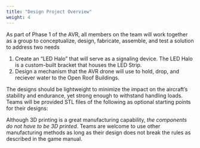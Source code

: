 ```yaml
---
title: "Design Project Overview"
weight: 4
---
```


As part of Phase 1 of the AVR, all members on the team will work together as a
group to conceptualize, design, fabricate, assemble, and test a
solution to address two needs

1. Create an “LED Halo” that will serve as a signaling device.
    The LED Halo is a custom-built bracket that houses the LED Strip.
2. Design a mechanism that the AVR drone will use to hold, drop, and reciever water to
    the Open Roof Buildings.

The designs should be lightweight to minimize the impact on the
aircraft’s stability and endurance, yet strong enough to withstand
handling loads. Teams will be provided STL files of the following
as optional starting points for their designs:

Although 3D printing is a great manufacturing capability,
_the components do not have to be 3D printed_.
Teams are welcome to use other manufacturing methods as
long as their design does not break the rules as described in the game manual.
